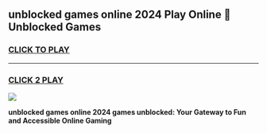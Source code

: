 
## unblocked games online 2024 Play Online 👋 Unblocked Games
<h3>
<a href="https://premium.freeplayer.one?title=unblocked_games_online_2024&ref=19F">CLICK TO PLAY</a></h3>
<hr>

<h3>
<a href="https://premium.freeplayer.one?title=unblocked_games_online_2024&ref=19F">CLICK 2 PLAY</a>
  
</h3>

<a href="https://premium.freeplayer.one?title=unblocked_games_online_2024&ref=19F"><img src="https://clearcache.store/games.png"></a>


**unblocked games online 2024 games unblocked: Your Gateway to Fun and Accessible Online Gaming**
